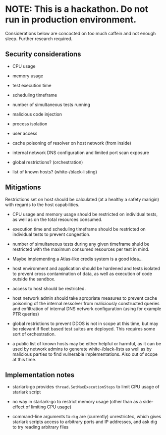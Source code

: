 # NOTE: This is a hackathon. Do not run in production environment.
Considerations below are concocted on too much caffein and not enough sleep. Further research required.

## Security considerations

  - CPU usage
  - memory usage
  - test execution time
  - scheduling timeframe
  - number of simultaneous tests running
  - malicious code injection
  - process isolation
  - user access
  - cache poisoning of resolver on host network (from inside)
  - internal network DNS configuration and limited port scan exposure

  - global restrictions? (orchestration)
  - list of known hosts? (white-/black-listing)

## Mitigations

Restrictions set on host should be calculated (at a healthy a safety marigin) with regards to the host capabilities. 

- CPU usage and memory usage should be restricted on individual tests, as well as on the total resources consumed.
- execution time and scheduling timeframe should be restricted on individual tests to prevent congestion.
- number of simultaneous tests during any given timeframe shuld be restricted with the maximum consumed resources per test in mind.
- Maybe implementing a Atlas-like credis system is a good idea...

- host environment and application should be hardened and tests isolated to prevent cross contamination of data, as well as execution of code outside the sandbox.
- access to host should be restricted.
- host network admin should take apropriate measures to prevent cache poisoning of the internal ressolver from maliciously constructed queries and exfiltration of internal DNS network configuration (using for example PTR queries)

- global restrictions to prevent DDOS is not in scope at this time, but may be relevant if fleet based test suites are deployed. This requires some sort of orchestration.
- a public list of known hosts may be either helpful or harmful, as it can be used by network admins to generate white-/black-lists as well as by malicious parties to find vulnerable implementations. Also out of scope at this time.


## Implementation notes

- starlark-go provides `thread.SetMaxExecutionSteps` to limit CPU usage of starlark script

- no way in starlark-go to restrict memory usage (other than as a side-effect of limiting CPU usage)

- command-line arguments to `dig` are (currently) unrestrictec, which gives starlark scripts access to arbitrary ports and IP addresses, and ask dig to try reading arbitrary files





